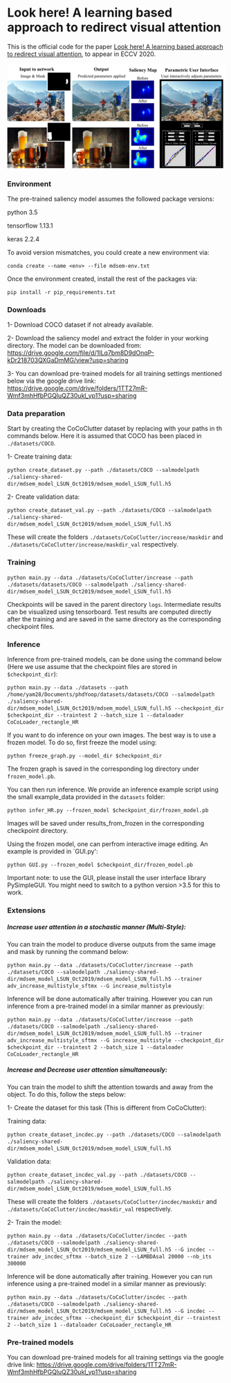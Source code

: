 # Look here! A learning based approach to redirect visual attention
This is the official code for the paper [Look here! A learning based approach to redirect visual attention](https://alamimejjati.github.io/GazeShiftNet), to appear in ECCV 2020.

![Teaser](./ims/Teaser_fig.png)
### Environment
The pre-trained saliency model assumes the followed package versions: 

python 3.5 

tensorflow 1.13.1

keras 2.2.4

To avoid version mismatches, you could create a new environment via:

    conda create --name <env> --file mdsem-env.txt
    
Once the environment created, install the rest of the packages via: 

    pip install -r pip_requirements.txt


### Downloads
1- Download COCO dataset if not already available. 

2- Download the saliency model and extract the folder in your working directory. The model can be downloaded from: https://drive.google.com/file/d/1ILq7bm8D9dOnqP-kDr218703QXGaDmMG/view?usp=sharing
 
3- You can download pre-trained models for all training settings mentioned below via the google drive link:  https://drive.google.com/drive/folders/1TT27mR-Wmf3mhHfbPGQluQZ30ukl_yp1?usp=sharing

### Data preparation
Start by creating the CoCoClutter dataset by replacing with your paths in th commands below. Here it is assumed that COCO has been placed in `./datasets/COCO`.

1- Create training data:

    python create_dataset.py --path ./datasets/COCO --salmodelpath ./saliency-shared-dir/mdsem_model_LSUN_Oct2019/mdsem_model_LSUN_full.h5

2- Create validation data:

    python create_dataset_val.py --path ./datasets/COCO --salmodelpath ./saliency-shared-dir/mdsem_model_LSUN_Oct2019/mdsem_model_LSUN_full.h5

These will create the folders `./datasets/CoCoClutter/increase/maskdir` and `./datasets/CoCoClutter/increase/maskdir_val` respectively.

### Training

    python main.py --data ./datasets/CoCoClutter/increase --path ./datasets/datasets/COCO --salmodelpath ./saliency-shared-dir/mdsem_model_LSUN_Oct2019/mdsem_model_LSUN_full.h5

Checkpoints will be saved in the parent directory `logs`. 
Intermediate results can be visualized using tensorboard. 
Test results are computed directly after the training and are saved in the same directory as the corresponding checkpoint files. 

### Inference
Inference from pre-trained models, can be done using the command below (Here we use assume that the checkpoint files are stored in `$checkpoint_dir`): 

    python main.py --data ./datasets --path /home/yam28/Documents/phdYoop/datasets/datasets/COCO --salmodelpath ./saliency-shared-dir/mdsem_model_LSUN_Oct2019/mdsem_model_LSUN_full.h5 --checkpoint_dir $checkpoint_dir --traintest 2 --batch_size 1 --dataloader CoCoLoader_rectangle_HR

If you want to do inference on your own images. The best way is to use a frozen model. To do so, first freeze the model using: 

    python freeze_graph.py --model_dir $checkpoint_dir

The frozen graph is saved in the corresponding log directory under `frozen_model.pb`. 

You can then run inference. We provide an inference example script using the small example_data provided in the `datasets` folder: 

    python infer_HR.py --frozen_model $checkpoint_dir/frozen_model.pb

Images will be saved under results_from_frozen in the corresponding checkpoint directory. 

Using the frozen model, one can perfrom interactive image editing. An example is provided in `GUI.py':

    python GUI.py --frozen_model $checkpoint_dir/frozen_model.pb

Important note: to use the GUI, please install the user interface library PySimpleGUI. You might need to switch to a python version >3.5 for this to work.  
### Extensions 

##### Increase user attention in a stochastic manner (Multi-Style):

You can train the model to produce diverse outputs from the same image and mask by running the command below:

    python main.py --data ./datasets/CoCoClutter/increase --path ./datasets/COCO --salmodelpath ./saliency-shared-dir/mdsem_model_LSUN_Oct2019/mdsem_model_LSUN_full.h5 --trainer adv_increase_multistyle_sftmx --G increase_multistyle 
 
Inference will be done automatically after training. However you can run inference from a pre-trained model in a similar manner as previously:
 
    python main.py --data ./datasets/CoCoClutter/increase --path ./datasets/COCO --salmodelpath ./saliency-shared-dir/mdsem_model_LSUN_Oct2019/mdsem_model_LSUN_full.h5 --trainer adv_increase_multistyle_sftmx --G increase_multistyle --checkpoint_dir $checkpoint_dir --traintest 2 --batch_size 1 --dataloader CoCoLoader_rectangle_HR

##### Increase and Decrease user attention simultaneously: 

You can train the model to shift the attention towards and away from the object. To do this, follow the steps below: 

1- Create the dataset for this task (This is different from CoCoClutter):

Training data:

    python create_dataset_incdec.py --path ./datasets/COCO --salmodelpath ./saliency-shared-dir/mdsem_model_LSUN_Oct2019/mdsem_model_LSUN_full.h5
Validation data:    

    python create_dataset_incdec_val.py --path ./datasets/COCO --salmodelpath ./saliency-shared-dir/mdsem_model_LSUN_Oct2019/mdsem_model_LSUN_full.h5

These will create the folders `./datasets/CoCoClutter/incdec/maskdir` and `./datasets/CoCoClutter/incdec/maskdir_val` respectively.

2- Train the model:

    python main.py --data ./datasets/CoCoClutter/incdec --path ./datasets/COCO --salmodelpath ./saliency-shared-dir/mdsem_model_LSUN_Oct2019/mdsem_model_LSUN_full.h5 --G incdec --trainer adv_incdec_sftmx --batch_size 2 --LAMBDAsal 20000 --nb_its 300000

 Inference will be done automatically after training. However you can run inference using a pre-trained model in a similar manner as previously:

    python main.py --data ./datasets/CoCoClutter/incdec --path ./datasets/COCO --salmodelpath ./saliency-shared-dir/mdsem_model_LSUN_Oct2019/mdsem_model_LSUN_full.h5 --G incdec --trainer adv_incdec_sftmx --checkpoint_dir $checkpoint_dir --traintest 2 --batch_size 1 --dataloader CoCoLoader_rectangle_HR

### Pre-trained models

You can download pre-trained models for all training settings via the google drive link:  https://drive.google.com/drive/folders/1TT27mR-Wmf3mhHfbPGQluQZ30ukl_yp1?usp=sharing
